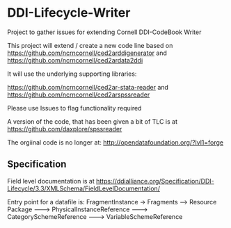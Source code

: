 # DDI-Lifecycle-Writer
Project to gather issues for extending Cornell DDI-CodeBook Writer

This project will extend / create a new code line based on
https://github.com/ncrncornell/ced2arddigenerator and
https://github.com/ncrncornell/ced2ardata2ddi

It will use the underlying supporting libraries:

https://github.com/ncrncornell/ced2ar-stata-reader and 
https://github.com/ncrncornell/ced2arspssreader

Please use Issues to flag functionality required

A version of the code, that has been given a bit of TLC is at
https://github.com/daxplore/spssreader

The orgiinal code is no longer at: http://opendatafoundation.org/?lvl1=forge 

## Specification

Field level documentation is at https://ddialliance.org/Specification/DDI-Lifecycle/3.3/XMLSchema/FieldLevelDocumentation/ 

Entry point for a datafile is:
FragmentInstance
-> Fragments 
--> Resource Package
---> PhysicalInstanceReference 
---> CategorySchemeReference
---> VariableSchemeReference
